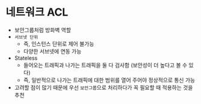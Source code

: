 # 네트워크 ACL
- 보안그룹처럼 방화벽 역할
- `서브넷 단위`
  - 즉, 인스턴스 단위로 제어 불가능
  - 다양한 서브넷에 연동 가능
- Stateless
  - 들어오는 트래픽과 나가는 트래픽을 둘 다 검사함 (보안성이 더 높다고 볼 수 있다)
  - 즉, 일반적으로 나가는 트래픽에 대한 범위를 열어 주어야 정상적으로 통신 가능
- 고려할 점이 많기 때문에 우선 `보안그룹`으로 처리하다가 꼭 필요할 때 적용하는 것을 추천